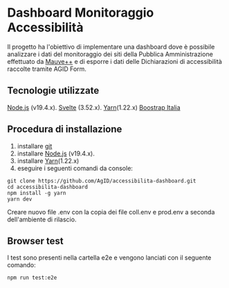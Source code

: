 # Dashboard Monitoraggio Accessibilità

Il progetto ha l'obiettivo di implementare una dashboard dove è possibile
analizzare i dati del monitoraggio dei siti della Pubblica Amministrazione
effettuato da [Mauve++](https://mauve.isti.cnr.it/) e di esporre i dati delle
Dichiarazioni di accessibilità raccolte tramite AGID Form.

## Tecnologie utilizzate

[Node.js](https://nodejs.org/) (v19.4.x).
[Svelte](https://kit.svelte.dev/) (3.52.x).
[Yarn](https://yarnpkg.com/)(1.22.x)
[Boostrap Italia](https://italia.github.io/bootstrap-italia/)

## Procedura di installazione

1. installare [git](https://git-scm.com/downloads)
2. installare [Node.js](https://nodejs.org/) (v19.4.x).
3. installare [Yarn](https://yarnpkg.com/)(1.22.x)
4. eseguire i seguenti comandi da console:

```shell
git clone https://github.com/AgID/accessibilita-dashboard.git
cd accessibilita-dashboard
npm install -g yarn
yarn dev
```

Creare nuovo file .env con la copia dei file coll.env e prod.env a seconda dell'ambiente di rilascio.

## Browser test
I test sono presenti nella cartella e2e e vengono lanciati con il seguente comando:

```shell
npm run test:e2e
```
